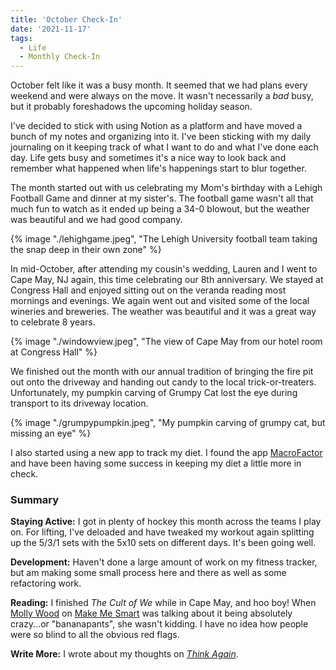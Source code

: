 ```yaml
---
title: 'October Check-In'
date: '2021-11-17'
tags:
  - Life
  - Monthly Check-In
---
```


October felt like it was a busy month. It seemed that we had plans every weekend and were always on the move. It wasn't necessarily a _bad_ busy, but it probably foreshadows the upcoming holiday season.
<!-- excerpt -->

I've decided to stick with using Notion as a platform and have moved a bunch of my notes and organizing into it. I've been sticking with my daily journaling on it keeping track of what I want to do and what I've done each day. Life gets busy and sometimes it's a nice way to look back and remember what happened when life's happenings start to blur together.

The month started out with us celebrating my Mom's birthday with a Lehigh Football Game and dinner at my sister's. The football game wasn't all that much fun to watch as it ended up being a 34-0 blowout, but the weather was beautiful and we had good company.

{% image "./lehighgame.jpeg", "The Lehigh University football team taking the snap deep in their own zone" %}

In mid-October, after attending my cousin's wedding, Lauren and I went to Cape May, NJ again, this time celebrating our 8th anniversary. We stayed at Congress Hall and enjoyed sitting out on the veranda reading most mornings and evenings. We again went out and visited some of the local wineries and breweries. The weather was beautiful and it was a great way to celebrate 8 years.

{% image "./windowview.jpeg", "The view of Cape May from our hotel room at Congress Hall" %}

We finished out the month with our annual tradition of bringing the fire pit out onto the driveway and handing out candy to the local trick-or-treaters. Unfortunately, my pumpkin carving of Grumpy Cat lost the eye during transport to its driveway location.

{% image "./grumpypumpkin.jpeg", "My pumpkin carving of grumpy cat, but missing an eye" %}

I also started using a new app to track my diet. I found the app <a href="https://www.strongerbyscience.com/macrofactor/" target="_blank" rel="noreferrer nofollow">MacroFactor</a> and have been having some success in keeping my diet a little more in check.

### Summary

**Staying Active:** I got in plenty of hockey this month across the teams I play on. For lifting, I've deloaded and have tweaked my workout again splitting up the 5/3/1 sets with the 5x10 sets on different days. It's been going well.

**Development:** Haven't done a large amount of work on my fitness tracker, but am making some small process here and there as well as some refactoring work.

**Reading:** I finished _The Cult of We_ while in Cape May, and hoo boy! When <a href="https://twitter.com/mollywood" target="_blank" rel="noreferrer nofollow">Molly Wood</a> on <a href="https://www.marketplace.org/shows/make-me-smart-with-kai-and-molly/" target="_blank" rel="noreferrer nofollow">Make Me Smart</a> was talking about it being absolutely crazy...or "bananapants", she wasn't kidding. I have no idea how people were so blind to all the obvious red flags.

**Write More:** I wrote about my thoughts on _[Think Again](https://kpwags.com/posts/2021/10/27/think-again-review)_.
